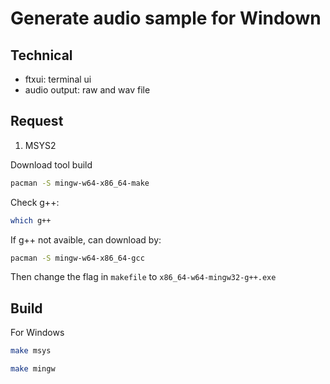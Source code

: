 # Generate audio sample for Windown

## Technical

- ftxui: terminal ui
- audio output: raw and wav file

## Request

1. MSYS2

Download tool build

```bash
pacman -S mingw-w64-x86_64-make
```

Check g++:

```bash
which g++
```

If g++ not avaible, can download by:

```bash
pacman -S mingw-w64-x86_64-gcc
```

Then change the flag in `makefile` to `x86_64-w64-mingw32-g++.exe`

## Build

For Windows

```bash
make msys
```

```bash
make mingw
```

